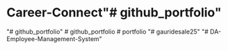 # Career-Connect"# github_portfolio" 
"# github_portfolio" 
#   g i t h u b _ p o r t f o l i o  
 #   p o r t f o l i o  
 "# gauridesale25" 
"# DA-Employee-Management-System" 
